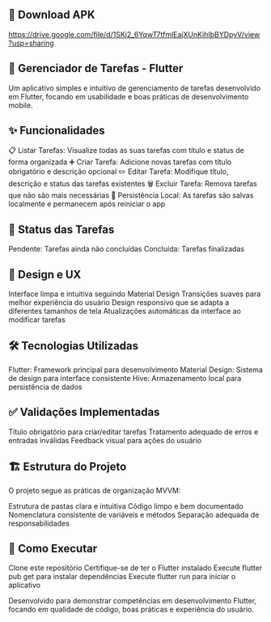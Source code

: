 ## 📱 Download APK
https://drive.google.com/file/d/1SKj2_6YqwT7tfmlEajXUnKihIbBYDpyV/view?usp=sharing

## 📝 Gerenciador de Tarefas - Flutter
Um aplicativo simples e intuitivo de gerenciamento de tarefas desenvolvido em Flutter, focando em usabilidade e boas práticas de desenvolvimento mobile.

## ✨ Funcionalidades

📋 Listar Tarefas: Visualize todas as suas tarefas com título e status de forma organizada
➕ Criar Tarefa: Adicione novas tarefas com título obrigatório e descrição opcional
✏️ Editar Tarefa: Modifique título, descrição e status das tarefas existentes
🗑️ Excluir Tarefa: Remova tarefas que não são mais necessárias
💾 Persistência Local: As tarefas são salvas localmente e permanecem após reiniciar o app

## 🎯 Status das Tarefas

Pendente: Tarefas ainda não concluídas
Concluída: Tarefas finalizadas

## 🎨 Design e UX

Interface limpa e intuitiva seguindo Material Design
Transições suaves para melhor experiência do usuário
Design responsivo que se adapta a diferentes tamanhos de tela
Atualizações automáticas da interface ao modificar tarefas

## 🛠️ Tecnologias Utilizadas

Flutter: Framework principal para desenvolvimento
Material Design: Sistema de design para interface consistente
Hive: Armazenamento local para persistência de dados

## ✅ Validações Implementadas

Título obrigatório para criar/editar tarefas
Tratamento adequado de erros e entradas inválidas
Feedback visual para ações do usuário

## 🏗️ Estrutura do Projeto
O projeto segue as práticas de organização MVVM:

Estrutura de pastas clara e intuitiva
Código limpo e bem documentado
Nomenclatura consistente de variáveis e métodos
Separação adequada de responsabilidades

## 🚀 Como Executar

Clone este repositório
Certifique-se de ter o Flutter instalado
Execute flutter pub get para instalar dependências
Execute flutter run para iniciar o aplicativo

Desenvolvido para demonstrar competências em desenvolvimento Flutter, focando em qualidade de código, boas práticas e experiência do usuário.
